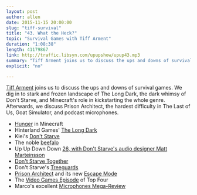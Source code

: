 ```yaml
---
layout: post
author: allen
date: 2015-11-15 20:00:00
slug: "tiff-survival"
title: "43. What the Heck?"
topic: "Survival Games with Tiff Arment"
duration: "1:08:38"
length: 41179867
link: http://traffic.libsyn.com/upupshow/upup43.mp3
summary: "Tiff Arment joins us to discuss the ups and downs of survival games. We dig in to stark and frozen landscape of The Long Dark, the dark whimsy of Don't Starve, and Minecraft's role in kickstarting the whole genre. Afterwards, we discuss Prison Architect, the hardest difficulty in The Last of Us, Goat Simulator, and podcast microphones."
explicit: "no"

---
```


[Tiff Arment](https://twitter.com/tiffanyarment) joins us to discuss the ups and downs of survival games. We dig in to stark and frozen landscape of The Long Dark, the dark whimsy of Don't Starve, and Minecraft's role in kickstarting the whole genre. Afterwards, we discuss Prison Architect, the hardest difficulty in The Last of Us, Goat Simulator, and podcast microphones.

- [Hunger](http://minecraft.gamepedia.com/Hunger) in Minecraft
- Hinterland Games' [The Long Dark](http://hinterlandgames.com/)
- Klei's [Don't Starve](https://www.kleientertainment.com/games/dont-starve)
- The noble [beefalo](https://en.wikipedia.org/wiki/Beefalo)
- Up Up Down Down [26, with Don't Starve's audio designer Matt Marteinsson](http://www.upup.fm/show/final-final-real-final-wav/)
- [Don't Starve Together](http://dontstarvetogether.com/)
- Don't Starve's [Treeguards](http://dont-starve-game.wikia.com/wiki/Treeguard)
- [Prison Architect](http://store.steampowered.com/app/233450/) and its new [Escape Mode](http://devwiki.introversion.co.uk/pa/index.php/Escape_Mode)
- The [Video Games Episode](https://www.relay.fm/topfour/1) of Top Four
- Marco's excellent [Microphones Mega-Review](http://www.marco.org/podcasting-microphones)
